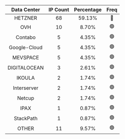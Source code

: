 | Data Center | IP Count | Percentage | Freq |
|:------------:|:--------:|:-----------:|:-----:|
| HETZNER | 68 | 59.13% | 🔴 |
| OVH | 10 | 8.70% | 🟢 |
| Contabo | 5 | 4.35% | 🟢 |
| Google-Cloud | 5 | 4.35% | 🟢 |
| MEVSPACE | 5 | 4.35% | 🟢 |
| DIGITALOCEAN | 3 | 2.61% | 🟢 |
| IKOULA | 2 | 1.74% | 🟢 |
| Interserver | 2 | 1.74% | 🟢 |
| Netcup | 2 | 1.74% | 🟢 |
| IPAX | 1 | 0.87% | 🟢 |
| StackPath | 1 | 0.87% | 🟢 |
| OTHER | 11 | 9.57% | 🟢 |